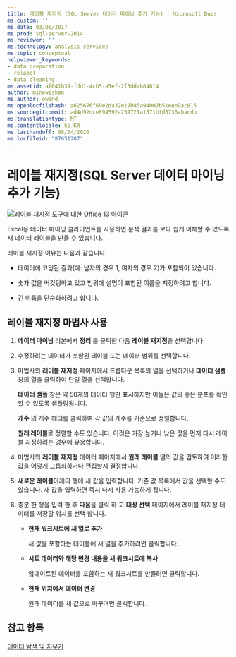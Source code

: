 ```yaml
---
title: 레이블 재지정 (SQL Server 데이터 마이닝 추가 기능) | Microsoft Docs
ms.custom: ''
ms.date: 03/06/2017
ms.prod: sql-server-2014
ms.reviewer: ''
ms.technology: analysis-services
ms.topic: conceptual
helpviewer_keywords:
- data preparation
- relabel
- data cleaning
ms.assetid: af041b39-fdd1-4cb5-a5ef-2f3ddab84614
author: minewiskan
ms.author: owend
ms.openlocfilehash: a625676f60e2da32e19b85a94002b51eeb9ac816
ms.sourcegitcommit: ad4d92dce894592a259721a1571b1d8736abacdb
ms.translationtype: MT
ms.contentlocale: ko-KR
ms.lasthandoff: 08/04/2020
ms.locfileid: "87651287"
---
```

# <a name="relabel-sql-server-data-mining-add-ins"></a>레이블 재지정(SQL Server 데이터 마이닝 추가 기능)
  ![레이블 재지정 도구에 대한 Office 13 아이콘](media/dm13-relabel.gif "레이블 재지정 도구에 대한 Office 13 아이콘")

 Excel용 데이터 마이닝 클라이언트를 사용하면 분석 결과를 보다 쉽게 이해할 수 있도록 새 데이터 레이블을 만들 수 있습니다.

 레이블 재지정 이유는 다음과 같습니다.

-   데이터에 코딩된 결과(예: 남자의 경우 1, 여자의 경우 2)가 포함되어 있습니다.

-   숫자 값을 버킷팅하고 있고 범위에 설명이 포함된 이름을 지정하려고 합니다.

-   긴 이름을 단순화하려고 합니다.

## <a name="using-the-relabel-wizard"></a>레이블 재지정 마법사 사용

1.  **데이터 마이닝** 리본에서 **정리** 를 클릭한 다음 **레이블 재지정**을 선택합니다.

2.  수정하려는 데이터가 포함된 테이블 또는 데이터 범위를 선택합니다.

3.  마법사의 **레이블 재지정** 페이지에서 드롭다운 목록의 열을 선택하거나 **데이터 샘플** 창의 열을 클릭하여 단일 열을 선택합니다.

     **데이터 샘플** 창은 약 50개의 데이터 행만 표시하지만 이들은 값의 좋은 분포를 확인할 수 있도록 샘플링됩니다.

     **개수** 의 개수 헤더를 클릭하여 각 값의 개수를 기준으로 정렬합니다.

     **원래 레이블**로 정렬할 수도 있습니다. 이것은 가장 높거나 낮은 값을 먼저 다시 레이블 지정하려는 경우에 유용합니다.

4.  마법사의 **레이블 재지정** 데이터 페이지에서 **원래 레이블** 열의 값을 검토하여 이러한 값을 어떻게 그룹화하거나 편집할지 결정합니다.

5.  **새로운 레이블**아래의 행에 새 값을 입력합니다. 기존 값 목록에서 값을 선택할 수도 있습니다. 새 값을 입력하면 즉시 다시 사용 가능하게 됩니다.

6.  충분 한 행을 입력 한 후 **다음**을 클릭 하 고 **대상 선택** 페이지에서 레이블 재지정 데이터를 저장할 위치를 선택 합니다.

    -   **현재 워크시트에 새 열로 추가**

         새 값을 포함하는 테이블에 새 열을 추가하려면 클릭합니다.

    -   **시트 데이터와 해당 변경 내용을 새 워크시트에 복사**

         업데이트된 데이터를 포함하는 새 워크시트를 만들려면 클릭합니다.

    -   **현재 위치에서 데이터 변경**

         원래 데이터를 새 값으로 바꾸려면 클릭합니다.

## <a name="see-also"></a>참고 항목
 [데이터 탐색 및 지우기](exploring-and-cleaning-data.md)


